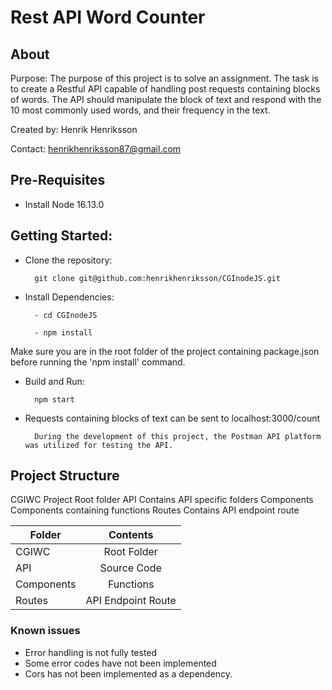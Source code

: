 # Rest API Word Counter

## About

Purpose: The purpose of this project is to solve an assignment. The task is to create a Restful API capable of handling post requests containing blocks of words. The API should manipulate the block of text and respond with the 10 most commonly used words, and their frequency in the text.

Created by: Henrik Henriksson

Contact: henrikhenriksson87@gmail.com

## Pre-Requisites

- Install Node 16.13.0

## Getting Started:

- Clone the repository:

        git clone git@github.com:henrikhenriksson/CGInodeJS.git

- Install Dependencies:

        - cd CGInodeJS

        - npm install

Make sure you are in the root folder of the project containing package.json before running the 'npm install' command.

- Build and Run:

        npm start

- Requests containing blocks of text can be sent to localhost:3000/count

        During the development of this project, the Postman API platform was utilized for testing the API.

## Project Structure

CGIWC Project Root folder
API Contains API specific folders
Components Components containing functions
Routes Contains API endpoint route

| Folder     |      Contents      |
| ---------- | :----------------: |
| CGIWC      |    Root Folder     |
| API        |    Source Code     |
| Components |     Functions      |
| Routes     | API Endpoint Route |

### Known issues

- Error handling is not fully tested
- Some error codes have not been implemented
- Cors has not been implemented as a dependency.
